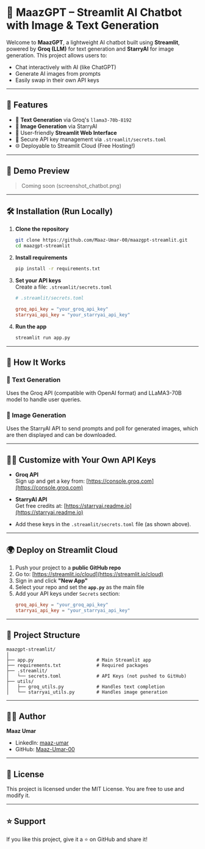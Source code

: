 
# 🧠 MaazGPT – Streamlit AI Chatbot with Image & Text Generation

Welcome to **MaazGPT**, a lightweight AI chatbot built using **Streamlit**, powered by **Groq (LLM)** for text generation and **StarryAI** for image generation. This project allows users to:
- Chat interactively with AI (like ChatGPT)
- Generate AI images from prompts
- Easily swap in their own API keys

---

## 🚀 Features

- 🧠 **Text Generation** via Groq's `llama3-70b-8192`
- 🎨 **Image Generation** via StarryAI
- 💬 User-friendly **Streamlit Web Interface**
- 🔐 Secure API key management via `.streamlit/secrets.toml`
- 🌐 Deployable to Streamlit Cloud (Free Hosting!)

---

## 📸 Demo Preview

> Coming soon (screenshot_chatbot.png)

---

## 🛠️ Installation (Run Locally)

1. **Clone the repository**
   ```bash
   git clone https://github.com/Maaz-Umar-00/maazgpt-streamlit.git
   cd maazgpt-streamlit
   ```

2. **Install requirements**
   ```bash
   pip install -r requirements.txt
   ```

3. **Set your API keys**  
   Create a file: `.streamlit/secrets.toml`

   ```toml
   # .streamlit/secrets.toml

   groq_api_key = "your_groq_api_key"
   starryai_api_key = "your_starryai_api_key"
   ```

4. **Run the app**
   ```bash
   streamlit run app.py
   ```

---

## 🧠 How It Works

### 🔹 Text Generation
Uses the Groq API (compatible with OpenAI format) and LLaMA3-70B model to handle user queries.

### 🔹 Image Generation
Uses the StarryAI API to send prompts and poll for generated images, which are then displayed and can be downloaded.

---

## 🧑‍💻 Customize with Your Own API Keys

- **Groq API**  
  Sign up and get a key from: [https://console.groq.com](https://console.groq.com)

- **StarryAI API**  
  Get free credits at: [https://starryai.readme.io](https://starryai.readme.io)

- Add these keys in the `.streamlit/secrets.toml` file (as shown above).

---

## 🌍 Deploy on Streamlit Cloud

1. Push your project to a **public GitHub repo**
2. Go to: [https://streamlit.io/cloud](https://streamlit.io/cloud)
3. Sign in and click **"New App"**
4. Select your repo and set the **`app.py`** as the main file
5. Add your API keys under `Secrets` section:
   ```toml
   groq_api_key = "your_groq_api_key"
   starryai_api_key = "your_starryai_api_key"
   ```

---

## 📂 Project Structure

```text
maazgpt-streamlit/
│
├── app.py                       # Main Streamlit app
├── requirements.txt             # Required packages
├── .streamlit/
│   └── secrets.toml             # API Keys (not pushed to GitHub)
├── utils/
│   ├── groq_utils.py            # Handles text completion
│   └── starryai_utils.py        # Handles image generation
```

---

## 🙋‍♂️ Author

**Maaz Umar**  
- LinkedIn: [maaz-umar](https://www.linkedin.com/in/maaz-umar-)  
- GitHub: [Maaz-Umar-00](https://github.com/Maaz-Umar-00)

---

## 📜 License

This project is licensed under the MIT License. You are free to use and modify it.

---

## ⭐ Support

If you like this project, give it a ⭐ on GitHub and share it!
